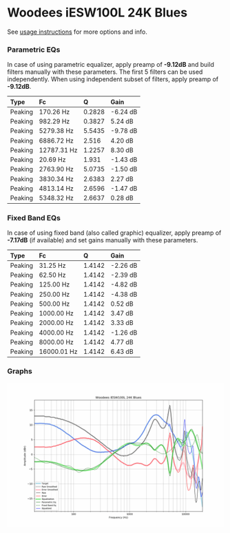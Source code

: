 # Woodees iESW100L 24K Blues
See [usage instructions](https://github.com/jaakkopasanen/AutoEq#usage) for more options and info.

### Parametric EQs
In case of using parametric equalizer, apply preamp of **-9.12dB** and build filters manually
with these parameters. The first 5 filters can be used independently.
When using independent subset of filters, apply preamp of **-9.12dB**.

| Type    | Fc          |      Q | Gain     |
|:--------|:------------|:-------|:---------|
| Peaking | 170.26 Hz   | 0.2828 | -6.24 dB |
| Peaking | 982.29 Hz   | 0.3827 | 5.24 dB  |
| Peaking | 5279.38 Hz  | 5.5435 | -9.78 dB |
| Peaking | 6886.72 Hz  | 2.516  | 4.20 dB  |
| Peaking | 12787.31 Hz | 1.2257 | 8.30 dB  |
| Peaking | 20.69 Hz    | 1.931  | -1.43 dB |
| Peaking | 2763.90 Hz  | 5.0735 | -1.50 dB |
| Peaking | 3830.34 Hz  | 2.6383 | 2.27 dB  |
| Peaking | 4813.14 Hz  | 2.6596 | -1.47 dB |
| Peaking | 5348.32 Hz  | 2.6637 | 0.28 dB  |

### Fixed Band EQs
In case of using fixed band (also called graphic) equalizer, apply preamp of **-7.17dB**
(if available) and set gains manually with these parameters.

| Type    | Fc          |      Q | Gain     |
|:--------|:------------|:-------|:---------|
| Peaking | 31.25 Hz    | 1.4142 | -2.26 dB |
| Peaking | 62.50 Hz    | 1.4142 | -2.39 dB |
| Peaking | 125.00 Hz   | 1.4142 | -4.82 dB |
| Peaking | 250.00 Hz   | 1.4142 | -4.38 dB |
| Peaking | 500.00 Hz   | 1.4142 | 0.52 dB  |
| Peaking | 1000.00 Hz  | 1.4142 | 3.47 dB  |
| Peaking | 2000.00 Hz  | 1.4142 | 3.33 dB  |
| Peaking | 4000.00 Hz  | 1.4142 | -1.26 dB |
| Peaking | 8000.00 Hz  | 1.4142 | 4.77 dB  |
| Peaking | 16000.01 Hz | 1.4142 | 6.43 dB  |

### Graphs
![](./Woodees%20iESW100L%2024K%20Blues.png)